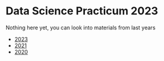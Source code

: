 # Data Science Practicum 2023

Nothing here yet, you can look into materials from last years
* [2023](https://github.com/simecek/dspracticum2023)
* [2021](https://github.com/simecek/dspracticum2021)
* [2020](https://github.com/simecek/dspracticum2020)
